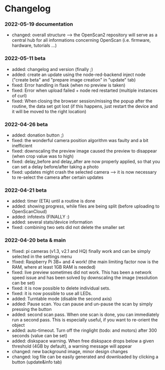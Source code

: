 # Changelog
### 2022-05-19 documentation
* changed: overall structure --> the OpenScan2 repository will serve as a central hub for all informations concerning OpenScan (i.e. firmware, hardware, tutorials ...)
### 2022-05-11 beta
* added: changelog and version (finally ;)
* added: create an update using the node-red-backend inject node ("create beta" and "prepare image creation" in "update" tab)
* fixed: Error handling in flask (when no preview is taken)
* fixed: Error when upload failed + node red restarted (multiple instances of curl)
* fixed: When closing the browser session/missing the popup after the routine, the data set got lost (if this happens, just restart the device and it will be moved to the right location)
### 2022-04-26 beta 
* added: donation button ;)
* fixed: the wonderful camera position algorithm was faulty and a bit inefficient
* fixed: downscaling the preview image caused the preview to disappear (when crop value was to high)
* fixed: delay_before and delay_after are now properly applied, so that you can set a delay before/after taking a photo
* fixed: updates might crash the selected camera --> it is now necessary to re-select the camera after certain updates
### 2022-04-21 beta
* added: timer (ETA) until a routine is done
* added: showing progress, while files are being split (before uploading to OpenScanCloud)
* added: infotexts (FINALLY :)
* added: several stats/device information
* fixed: combining two sets did not delete the smaller set
### 2022-04-20 beta & main
* !fixed: pi cameras (v1.3, v2.1 and HQ) finally work and can be simply selected in the settings menu
* !fixed: Raspberry Pi 3B+ and 4 work! (the main limiting factor now is the RAM, where at least 1GB RAM is needed)
* fixed: live preview sometimes did not work. This has been a network speed issue and has been solved by downscaling the image (resolution can be set)
* fixed: it is now possible to delete individual sets.
* fixed: it is now possible to use all LEDs.
* added: Turntable mode (disable the second axis)
* added: Pause scan. You can pause and un-pause the scan by simply pressing the button
* added: second scan pass. When one scan is done, you can immediately run a second pass. This is especially useful, if you want to re-orient the object
* added: auto-timeout. Turn off the ringlight (todo: and motors) after 300 seconds (value can be set)
* added: diskspace warning. When free diskspace drops below a given threshold (4GB by default), a warning message will appear
* changed: new background image, minor design changes
* changed: log file can be easily generated and downloaded by clicking a button (update&info tab)
